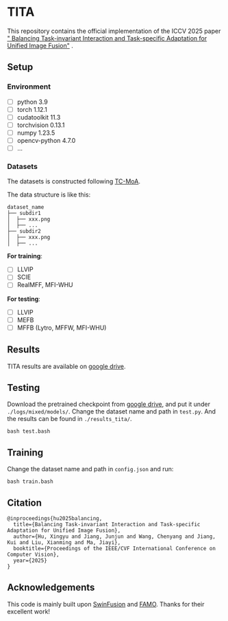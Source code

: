 # TITA
This repository contains the official implementation of the ICCV 2025 paper  [" Balancing Task-invariant Interaction and Task-specific Adaptation for Unified Image Fusion"](https://arxiv.org/pdf/2504.05164) .


## Setup

### Environment

 - [ ] python 3.9
 - [ ] torch 1.12.1
 - [ ] cudatoolkit 11.3
 - [ ] torchvision 0.13.1
 - [ ] numpy 1.23.5
 - [ ] opencv-python 4.7.0
 - [ ] ...

### Datasets

The datasets is constructed following [TC-MoA](https://github.com/YangSun22/TC-MoA).

The data structure is like this:

```
dataset_name
├── subdir1
│  ├── xxx.png
│  ├── ...
├── subdir2
│  ├── xxx.png
│  ├── ...
```

**For training**:

- [ ] LLVIP
- [ ] SCIE
- [ ] RealMFF, MFI-WHU

**For testing**:

- [ ] LLVIP
- [ ] MEFB
- [ ] MFFB (Lytro, MFFW, MFI-WHU)

## Results

TITA results are available on [google drive](https://drive.google.com/file/d/1K66Km2i7mACXex_3ZdhkXFkCQx132rv0/view?usp=sharing).

## Testing
Download the pretrained checkpoint from [google drive](https://drive.google.com/file/d/17mjdsybIVN1sonfDHpUf_Jazuk4pAlZW/view?usp=sharing), and put it under `./logs/mixed/models/`. Change the dataset name and path in `test.py`. And the results can be found in `./results_tita/`.

    bash test.bash


## Training
Change the dataset name and path in `config.json` and run:

    bash train.bash

## Citation

```
@inproceedings{hu2025balancing,
  title={Balancing Task-invariant Interaction and Task-specific Adaptation for Unified Image Fusion},
  author={Hu, Xingyu and Jiang, Junjun and Wang, Chenyang and Jiang, Kui and Liu, Xianming and Ma, Jiayi},
  booktitle={Proceedings of the IEEE/CVF International Conference on Computer Vision},
  year={2025}
}
```

## Acknowledgements

This code is mainly built upon [SwinFusion](https://github.com/Linfeng-Tang/SwinFusion) and [FAMO](https://github.com/Cranial-XIX/FAMO). Thanks for their excellent work!

 